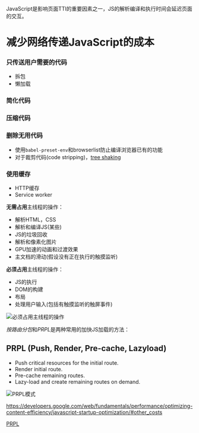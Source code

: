 JavaScript是影响页面TTI的重要因素之一，JS的解析编译和执行时间会延迟页面的交互。

# 减少网络传递JavaScript的成本


### 只传送用户需要的代码

+ 拆包
+ 懒加载

### 简化代码

### 压缩代码

### 删除无用代码

+ 使用`babel-preset-env`和browserlist防止编译浏览器已有的功能
+ 对于裁剪代码(code stripping)，[tree shaking](https://webpack.js.org/guides/tree-shaking/)

### 使用缓存

+ HTTP缓存
+ Service worker


**无需占用**主线程的操作：
+ 解析HTML，CSS
+ 解析和编译JS(某些)
+ JS的垃圾回收
+ 解析和像素化图片
+ GPU加速的动画和过渡效果
+ 主文档的滑动(假设没有正在执行的触摸监听)

**必须占用**主线程的操作：
+ JS的执行
+ DOM的构建
+ 布局
+ 处理用户输入(包括有触摸监听的触屏事件)

![必须占用主线程的操作](https://developers.google.com/web/fundamentals/performance/optimizing-content-efficiency/javascript-startup-optimization/images/1_ec0wEKKVl7iQidBks3oDKg.png)


*按路由分包*和*PRPL*是两种常用的加快JS加载的方法：

## PRPL (Push, Render, Pre-cache, Lazyload)

+ Push critical resources for the initial route.
+ Render initial route.
+ Pre-cache remaining routes.
+ Lazy-load and create remaining routes on demand.

![PRPL模式](https://developers.google.com/web/fundamentals/performance/optimizing-content-efficiency/javascript-startup-optimization/images/1_VgdNbnl08gcetpqE1t9P9w.png)

https://developers.google.com/web/fundamentals/performance/optimizing-content-efficiency/javascript-startup-optimization/#other_costs

[PRPL](https://polymer-library.polymer-project.org/2.0/docs/apps/prpl)